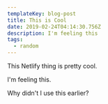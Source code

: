 ```yaml
---
templateKey: blog-post
title: This is Cool
date: 2019-02-24T04:14:30.756Z
description: I'm feeling this
tags:
  - random
---
```

This Netlify thing is pretty cool.

I'm feeling this.

Why didn't I use this earlier?
